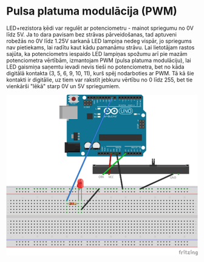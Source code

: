 # Pulsa platuma modulācija (PWM)

LED+rezistora ķēdi var regulēt ar potenciometru - mainot spriegumu no 0V līdz 5V. 
    Ja to dara pavisam bez strāvas pārveidošanas, tad aptuveni robežās no 0V līdz 1.25V 
    sarkanā LED lampiņa nedeg vispār, jo spriegums nav pietiekams, lai radītu 
    kaut kādu pamanāmu strāvu. Lai lietotājam rastos sajūta, ka potenciometrs iespaido 
    LED lampiņas spožumu arī pie mazām potenciometra vērtībām, izmantojam PWM 
    (pulsa platuma modulāciju), lai LED gaismiņa saņemtu ievadi nevis tieši no potenciometra, 
    bet no kāda digitālā kontakta (3, 5, 6, 9, 10, 11), kurš spēj nodarboties ar PWM. 
    Tā kā šie kontakti ir digitālie, uz tiem var rakstīt jebkuru vērtību no 0 līdz 255, 
    bet tie vienkārši "lēkā" starp 0V un 5V spriegumiem. 

![](PWMlinear_bb.png)